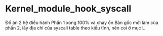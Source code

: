 # Kernel_module_hook_syscall
Đồ án 2 hệ điều hành
Phần 1 xong 100% và chạy ổn
Bản gốc mới làm của phần 2, lấy địa chỉ của syscall table theo kiểu tĩnh, nên coi ở mục L

